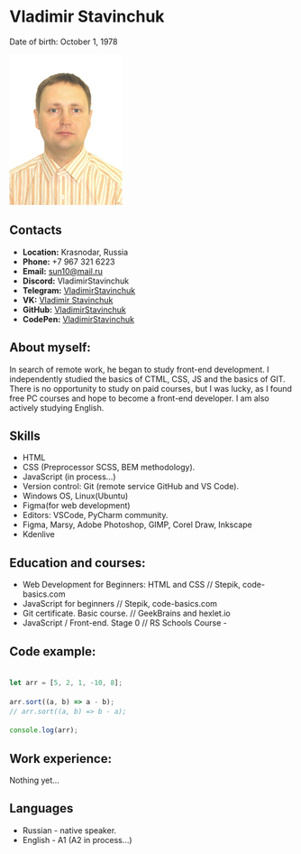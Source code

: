 # Vladimir Stavinchuk 
Date of birth: October 1, 1978

![Vladimir Stavinchuk](./fotoStavinchukVI.jpg "Vladimir Stavinchuk")


## Contacts
 - **Location:** Krasnodar, Russia
 - **Phone:** +7 967 321 6223
 - **Email:** sun10@mail.ru
 - **Discord:** VladimirStavinchuk
 - **Telegram:**  [VladimirStavinchuk](https://t.me/VladimirStavinchuk)
 - **VK:** [Vladimir Stavinchuk](https://vk.com/id9344784)
 - **GitHub:**  [VladimirStavinchuk](https://github.com/VladimirStavinchuk)
 - **CodePen:** [VladimirStavinchuk](https://www.codewars.com/users/VladimirStavinchuk)

## About myself:
In search of remote work, he began to study front-end development. I independently studied the basics of CTML, СSS, JS and the basics of GIT. There is no opportunity to study on paid courses, but I was lucky, as I found free PC courses and hope to become a front-end developer. I am also actively studying English.

## Skills
- HTML
- CSS (Preprocessor SCSS, BEM methodology).
- JavaScript (in process…)
- Version control: Git (remote service GitHub and VS Code).
- Windows OS, Linux(Ubuntu)
- Figma(for web development)
- Editors: VSCode, PyCharm community.
- Figma, Marsy, Adobe Photoshop, GIMP, Corel Draw, Inkscape
- Kdenlive


## Education and courses:
- Web Development for Beginners: HTML and CSS // Stepik, code-basics.com
- JavaScript for beginners // Stepik, code-basics.com
- Git certificate. Basic course. // GeekBrains and hexlet.io
- JavaScript / Front-end. Stage 0 // RS Schools Course -

## Code example:
```javascript

let arr = [5, 2, 1, -10, 8];

arr.sort((a, b) => a - b);
// arr.sort((a, b) => b - a);

console.log(arr); 
```

## Work experience:
Nothing yet…


## Languages
+ Russian - native speaker.
+ English - A1 (A2 in process…)